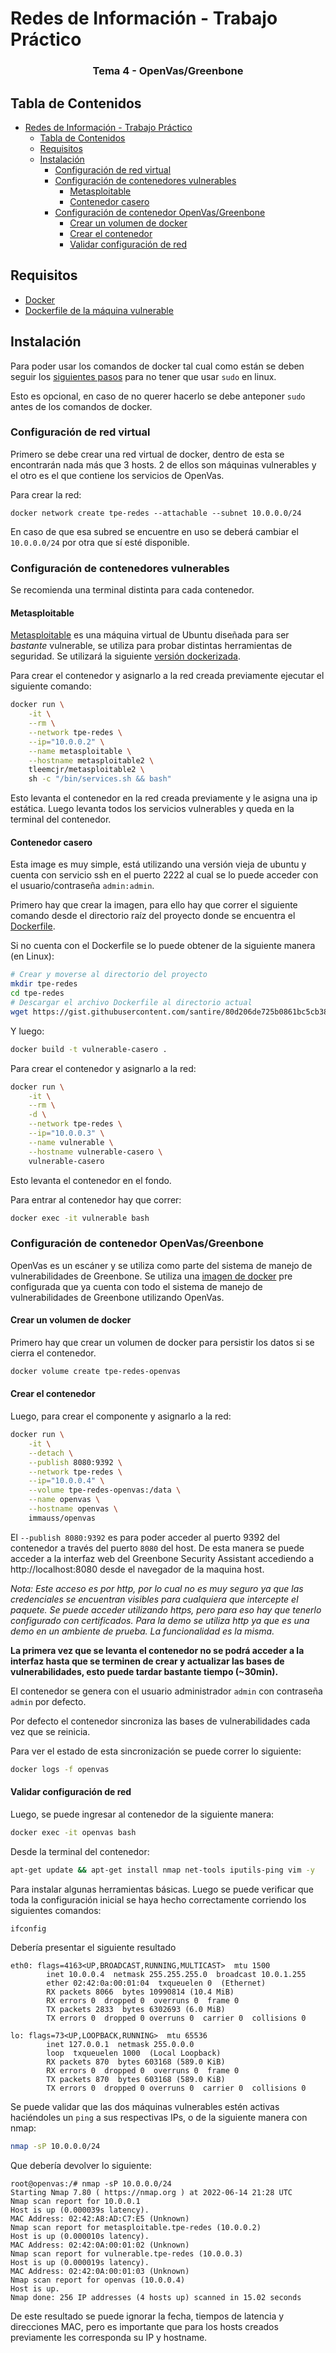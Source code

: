 # Redes de Información - Trabajo Práctico

<h3 align="center">Tema 4 - OpenVas/Greenbone</h3>

## Tabla de Contenidos

- [Redes de Información - Trabajo Práctico](#redes-de-información---trabajo-práctico)
  - [Tabla de Contenidos](#tabla-de-contenidos)
  - [Requisitos](#requisitos)
  - [Instalación](#instalación)
    - [Configuración de red virtual](#configuración-de-red-virtual)
    - [Configuración de contenedores vulnerables](#configuración-de-contenedores-vulnerables)
      - [Metasploitable](#metasploitable)
      - [Contenedor casero](#contenedor-casero)
    - [Configuración de contenedor OpenVas/Greenbone](#configuración-de-contenedor-openvas%2Fgreenbone)
      - [Crear un volumen de docker](#crear-un-volumen-de-docker)
      - [Crear el contenedor](#crear-el-contenedor)
      - [Validar configuración de red](#validar-configuración-de-red)

## Requisitos

- [Docker](https://docs.docker.com/get-docker/)
- [Dockerfile de la máquina vulnerable](https://gist.githubusercontent.com/santire/80d206de725b0861bc5cb38b2cc87583/raw/9bc8bc2cb1f03039fa7ca32dd7b39b02f1bf71d4/Dockerfile)

## Instalación

Para poder usar los comandos de docker tal cual como están se deben seguir los
[siguientes pasos](https://docs.docker.com/engine/install/linux-postinstall/)
para no tener que usar `sudo` en linux.

Esto es opcional, en caso de no querer hacerlo se debe anteponer `sudo` antes de los comandos de docker.

### Configuración de red virtual

Primero se debe crear una red virtual de docker, dentro de esta se encontrarán
nada más que 3 hosts. 2 de ellos son máquinas vulnerables y el otro es el que
contiene los servicios de OpenVas.

Para crear la red:

`docker network create tpe-redes --attachable --subnet 10.0.0.0/24`

En caso de que esa subred se encuentre en uso se deberá cambiar el `10.0.0.0/24`
por otra que sí esté disponible.

### Configuración de contenedores vulnerables

Se recomienda una terminal distinta para cada contenedor.

#### Metasploitable

[ Metasploitable](https://docs.rapid7.com/metasploit/metasploitable-2-exploitability-guide/)
es una máquina virtual de Ubuntu diseñada para ser _bastante_ vulnerable, se
utiliza para probar distintas herramientas de seguridad. Se utilizará la siguiente
[versión dockerizada](https://hub.docker.com/r/tleemcjr/metasploitable2).

Para crear el contenedor y asignarlo a la red creada previamente ejecutar el siguiente comando:

```sh
docker run \
    -it \
    --rm \
    --network tpe-redes \
    --ip="10.0.0.2" \
    --name metasploitable \
    --hostname metasploitable2 \
    tleemcjr/metasploitable2 \
    sh -c "/bin/services.sh && bash"
```

Esto levanta el contenedor en la red creada previamente y le asigna una ip
estática. Luego levanta todos los servicios vulnerables y queda en la terminal
del contenedor. 

#### Contenedor casero

Esta image es muy simple, está utilizando una versión vieja de ubuntu y cuenta
con servicio ssh en el puerto 2222 al cual se lo puede acceder con el
usuario/contraseña `admin:admin`.

Primero hay que crear la imagen, para ello hay que correr el siguiente comando
desde el directorio raíz del proyecto donde se encuentra el
[Dockerfile](https://gist.githubusercontent.com/santire/80d206de725b0861bc5cb38b2cc87583/raw/9bc8bc2cb1f03039fa7ca32dd7b39b02f1bf71d4/Dockerfile).

Si no cuenta con el Dockerfile se lo puede obtener de la siguiente manera (en Linux):
```sh
# Crear y moverse al directorio del proyecto
mkdir tpe-redes
cd tpe-redes
# Descargar el archivo Dockerfile al directorio actual
wget https://gist.githubusercontent.com/santire/80d206de725b0861bc5cb38b2cc87583/raw/9bc8bc2cb1f03039fa7ca32dd7b39b02f1bf71d4/Dockerfile
```

Y luego:

```sh
docker build -t vulnerable-casero .
```

Para crear el contenedor y asignarlo a la red:

```sh
docker run \
    -it \
    --rm \
    -d \
    --network tpe-redes \
    --ip="10.0.0.3" \
    --name vulnerable \
    --hostname vulnerable-casero \
    vulnerable-casero
```

Esto levanta el contenedor en el fondo.

Para entrar al contenedor hay que correr:

```sh
docker exec -it vulnerable bash
```

### Configuración de contenedor OpenVas/Greenbone

OpenVas es un escáner y se utiliza como parte del sistema de manejo de
vulnerabilidades de Greenbone. Se utiliza una [ imagen de docker](https://immauss.github.io/openvas/)
pre configurada que ya cuenta con todo el sistema de manejo
de vulnerabilidades de Greenbone utilizando OpenVas.

#### Crear un volumen de docker

Primero hay que crear un volumen de docker para persistir los datos si se cierra el contenedor.

```sh
docker volume create tpe-redes-openvas
```

#### Crear el contenedor

Luego, para crear el componente y asignarlo a la red:

```sh
docker run \
    -it \
    --detach \
    --publish 8080:9392 \
    --network tpe-redes \
    --ip="10.0.0.4" \
    --volume tpe-redes-openvas:/data \
    --name openvas \
    --hostname openvas \
    immauss/openvas 
```

El `--publish 8080:9392` es para poder acceder al puerto 9392 del contenedor a
través del puerto `8080` del host. De esta manera se puede acceder a la
interfaz web del Greenbone Security Assistant accediendo a http://localhost:8080 
desde el navegador de la maquina host.

_Nota: Este acceso es por http, por lo cual no es muy seguro ya que las
credenciales se encuentran visibles para cualquiera que intercepte el paquete.
Se puede acceder utilizando https, pero para eso hay que tenerlo configurado con
certificados. Para la demo se utiliza http ya que es una demo en un ambiente
de prueba. La funcionalidad es la misma._

**La primera vez que se levanta el contenedor no se podrá acceder a la interfaz
hasta que se terminen de crear y actualizar las bases de vulnerabilidades, esto
puede tardar bastante tiempo (~30min).**

El contenedor se genera con el usuario administrador `admin` con contraseña
`admin` por defecto.

Por defecto el contenedor sincroniza las bases de vulnerabilidades cada vez que se
reinicia. 

Para ver el estado de esta sincronización se puede correr lo siguiente:

```sh
docker logs -f openvas
```



#### Validar configuración de red

Luego, se puede ingresar al contenedor de la siguiente manera:

```sh
docker exec -it openvas bash
```

Desde la terminal del contenedor:

```sh
apt-get update && apt-get install nmap net-tools iputils-ping vim -y
```
Para instalar algunas herramientas básicas. Luego se puede verificar que toda
la configuración inicial se haya hecho correctamente corriendo los siguientes
comandos:

```sh
ifconfig
```
Debería presentar el siguiente resultado
```
eth0: flags=4163<UP,BROADCAST,RUNNING,MULTICAST>  mtu 1500
        inet 10.0.0.4  netmask 255.255.255.0  broadcast 10.0.1.255
        ether 02:42:0a:00:01:04  txqueuelen 0  (Ethernet)
        RX packets 8066  bytes 10990814 (10.4 MiB)
        RX errors 0  dropped 0  overruns 0  frame 0
        TX packets 2833  bytes 6302693 (6.0 MiB)
        TX errors 0  dropped 0 overruns 0  carrier 0  collisions 0

lo: flags=73<UP,LOOPBACK,RUNNING>  mtu 65536
        inet 127.0.0.1  netmask 255.0.0.0
        loop  txqueuelen 1000  (Local Loopback)
        RX packets 870  bytes 603168 (589.0 KiB)
        RX errors 0  dropped 0  overruns 0  frame 0
        TX packets 870  bytes 603168 (589.0 KiB)
        TX errors 0  dropped 0 overruns 0  carrier 0  collisions 0
```

Se puede validar que las dos máquinas vulnerables estén activas haciéndoles un
`ping` a sus respectivas IPs, o de la siguiente manera con nmap:

```sh
nmap -sP 10.0.0.0/24
```

Que debería devolver lo siguiente:

```
root@openvas:/# nmap -sP 10.0.0.0/24
Starting Nmap 7.80 ( https://nmap.org ) at 2022-06-14 21:28 UTC
Nmap scan report for 10.0.0.1
Host is up (0.000039s latency).
MAC Address: 02:42:A8:AD:C7:E5 (Unknown)
Nmap scan report for metasploitable.tpe-redes (10.0.0.2)
Host is up (0.000010s latency).
MAC Address: 02:42:0A:00:01:02 (Unknown)
Nmap scan report for vulnerable.tpe-redes (10.0.0.3)
Host is up (0.000019s latency).
MAC Address: 02:42:0A:00:01:03 (Unknown)
Nmap scan report for openvas (10.0.0.4)
Host is up.
Nmap done: 256 IP addresses (4 hosts up) scanned in 15.02 seconds
```

De este resultado se puede ignorar la fecha, tiempos de latencia y direcciones
MAC, pero es importante que para los hosts creados previamente les corresponda
su IP y hostname.
